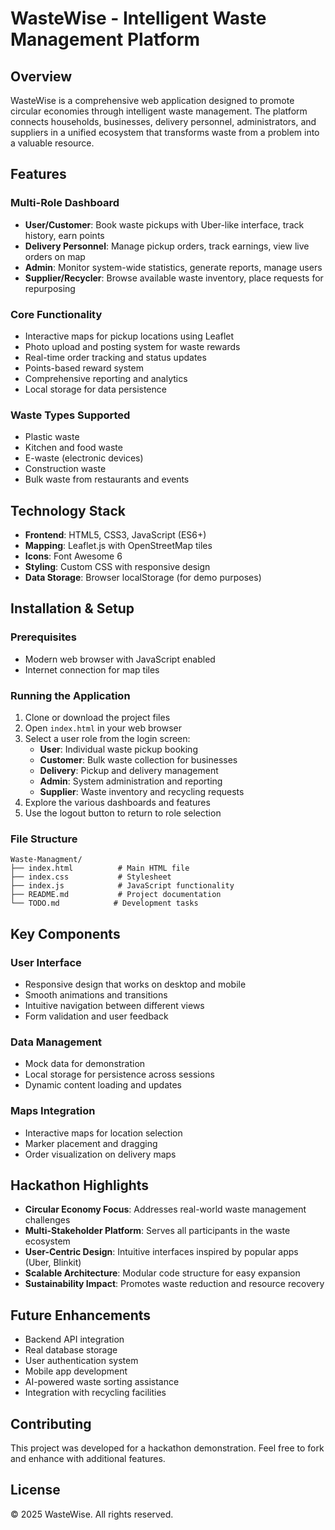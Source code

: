 # WasteWise - Intelligent Waste Management Platform

## Overview
WasteWise is a comprehensive web application designed to promote circular economies through intelligent waste management. The platform connects households, businesses, delivery personnel, administrators, and suppliers in a unified ecosystem that transforms waste from a problem into a valuable resource.

## Features

### Multi-Role Dashboard
- **User/Customer**: Book waste pickups with Uber-like interface, track history, earn points
- **Delivery Personnel**: Manage pickup orders, track earnings, view live orders on map
- **Admin**: Monitor system-wide statistics, generate reports, manage users
- **Supplier/Recycler**: Browse available waste inventory, place requests for repurposing

### Core Functionality
- Interactive maps for pickup locations using Leaflet
- Photo upload and posting system for waste rewards
- Real-time order tracking and status updates
- Points-based reward system
- Comprehensive reporting and analytics
- Local storage for data persistence

### Waste Types Supported
- Plastic waste
- Kitchen and food waste
- E-waste (electronic devices)
- Construction waste
- Bulk waste from restaurants and events

## Technology Stack
- **Frontend**: HTML5, CSS3, JavaScript (ES6+)
- **Mapping**: Leaflet.js with OpenStreetMap tiles
- **Icons**: Font Awesome 6
- **Styling**: Custom CSS with responsive design
- **Data Storage**: Browser localStorage (for demo purposes)

## Installation & Setup

### Prerequisites
- Modern web browser with JavaScript enabled
- Internet connection for map tiles

### Running the Application
1. Clone or download the project files
2. Open `index.html` in your web browser
3. Select a user role from the login screen:
   - **User**: Individual waste pickup booking
   - **Customer**: Bulk waste collection for businesses
   - **Delivery**: Pickup and delivery management
   - **Admin**: System administration and reporting
   - **Supplier**: Waste inventory and recycling requests
4. Explore the various dashboards and features
5. Use the logout button to return to role selection

### File Structure
```
Waste-Managment/
├── index.html          # Main HTML file
├── index.css           # Stylesheet
├── index.js            # JavaScript functionality
├── README.md           # Project documentation
└── TODO.md            # Development tasks
```

## Key Components

### User Interface
- Responsive design that works on desktop and mobile
- Smooth animations and transitions
- Intuitive navigation between different views
- Form validation and user feedback

### Data Management
- Mock data for demonstration
- Local storage for persistence across sessions
- Dynamic content loading and updates

### Maps Integration
- Interactive maps for location selection
- Marker placement and dragging
- Order visualization on delivery maps

## Hackathon Highlights
- **Circular Economy Focus**: Addresses real-world waste management challenges
- **Multi-Stakeholder Platform**: Serves all participants in the waste ecosystem
- **User-Centric Design**: Intuitive interfaces inspired by popular apps (Uber, Blinkit)
- **Scalable Architecture**: Modular code structure for easy expansion
- **Sustainability Impact**: Promotes waste reduction and resource recovery

## Future Enhancements
- Backend API integration
- Real database storage
- User authentication system
- Mobile app development
- AI-powered waste sorting assistance
- Integration with recycling facilities

## Contributing
This project was developed for a hackathon demonstration. Feel free to fork and enhance with additional features.

## License
© 2025 WasteWise. All rights reserved.
